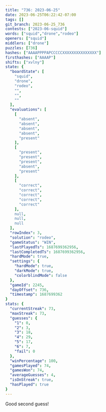 ```yaml
---
title: "736: 2023-06-25"
date: 2023-06-25T06:22:42-07:00
tags: []
git_branch: 2023-06-25_736
contests: ["2023-06-squid"]
words: ["squid","drone","rodeo"]
openers: ["squid"]
middlers: ["drone"]
puzzles: [736]
hashes: ["AAAAPPPPAPCCCCCXXXXXXXXXXXXXXX"]
firsthashes: ["AAAAP"]
shifts: ["xvlny"]
state: {
  "boardState": [
    "squid",
    "drone",
    "rodeo",
    "",
    "",
    ""
  ],
  "evaluations": [
    [
      "absent",
      "absent",
      "absent",
      "absent",
      "present"
    ],
    [
      "present",
      "present",
      "present",
      "absent",
      "present"
    ],
    [
      "correct",
      "correct",
      "correct",
      "correct",
      "correct"
    ],
    null,
    null,
    null
  ],
  "rowIndex": 3,
  "solution": "rodeo",
  "gameStatus": "WIN",
  "lastPlayedTs": 1687699362956,
  "lastCompletedTs": 1687699362956,
  "hardMode": true,
  "settings": {
    "hardMode": true,
    "darkMode": true,
    "colorblindMode": false
  },
  "gameId": 2245,
  "dayOffset": 736,
  "timestamp": 1687699362
}
stats: {
  "currentStreak": 73,
  "maxStreak": 73,
  "guesses": {
    "1": 0,
    "2": 3,
    "3": 18,
    "4": 29,
    "5": 17,
    "6": 7,
    "fail": 0
  },
  "winPercentage": 100,
  "gamesPlayed": 74,
  "gamesWon": 74,
  "averageGuesses": 4,
  "isOnStreak": true,
  "hasPlayed": true
}
---
```

<!-- more -->
Good second guess!
